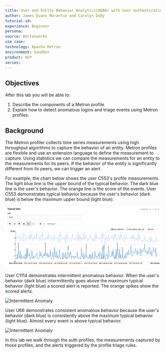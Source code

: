 ```yaml
---
title: User and Entity Behavior Analytics(UEBA) with User Authentication Events
author: James Evans Morantus and Carolyn Duby
tutorial-id: 
experience: Beginner
persona: 
source: Hortonworks
use case: 
technology: Apache Metron
environment: Sandbox
product: HCP
series: 
---
```

## Objectives

After this lab you will be able to:

1. Describe the components of a Metron profile.
2. Explain how to detect anomalous logins and triage events using Metron profiles.

## Background

The Metron profiler collects time series measurements using high throughput algorithms to capture the behavior of an entity.  Metron profiles are flexible and use an extension language to define the measurement to capture.   Using statistics we can compare the measurements for an entity to the measurements for its peers.  If the behavior of the entity is significantly different from its peers, we can trigger an alert.

For example, the chart below shows the user C553's profile measurements.   The light blue line is the upper bound of the typical behavior.  The dark blue line is the user's behavior.   The orange line is the score of the events.   User C553 demonstrates typical behavior because the user's behavior (dark blue) is below the maximum upper bound (light blue).  

![Typical User](profilingauthlogs_imgs/typical_user.png)

User C1114 demonstrates intermittent anomalous behavior.  When the user's behavior (dark blue) intermittently goes above the maximum typical behavior (light blue) a scored alert is reported.  The orange spikes show the scored alerts.     

![Intermittent Anomaly](profilingauthlogs/intermittent_anomaly.png)
 
User U66 demonstrates consistent anomalous behavior because the user's behavior (dark blue) is consistently above the maximum typical behavior (light blue).  Almost every event is above typical behavior.   

![Intermittent Anomaly](profilingauthlogs/continuous_anomaly.png)

In this lab we walk through the auth profiles, the measurements captured by those profiles, and the alerts triggered by the profile triage rules. 

